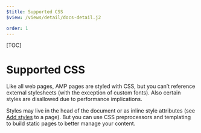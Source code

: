 ```yaml
---
$title: Supported CSS
$view: /views/detail/docs-detail.j2

order: 1
---
```


[TOC]

# Supported CSS

Like all web pages, AMP pages are styled with CSS, but you can’t reference external stylesheets (with the exception of custom fonts). Also certain styles are disallowed due to performance implications.

Styles may live in the head of the document or as inline style attributes (see [Add styles](/documentation/guides-and-tutorials/design/responsive/art-direction.html) to a page). But you can use CSS preprocessors and templating to build static pages to better manage your content.
